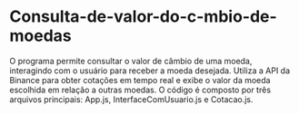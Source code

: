 # Consulta-de-valor-do-c-mbio-de-moedas
O programa permite consultar o valor de câmbio de uma moeda, interagindo com o usuário para receber a moeda desejada. Utiliza a API da Binance para obter cotações em tempo real e exibe o valor da moeda escolhida em relação a outras moedas. O código é composto por três arquivos principais: App.js, InterfaceComUsuario.js e Cotacao.js.

